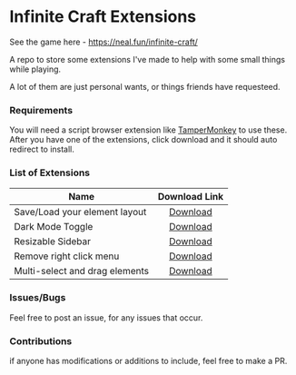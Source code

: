 # Infinite Craft Extensions
See the game here - https://neal.fun/infinite-craft/

A repo to store some extensions I've made to help with some small things while playing.

A lot of them are just personal wants, or things friends have requesteed.

### Requirements

You will need a script browser extension like [TamperMonkey](https://chromewebstore.google.com/detail/tampermonkey/dhdgffkkebhmkfjojejmpbldmpobfkfo) to use these.
After you have one of the extensions, click download and it should auto redirect to install.

### List of Extensions

| Name                     |  Download Link |
|--------------------------|:-------------:|
| Save/Load your element layout     |  [Download](https://github.com/WooshiiDev/infinite-craft-extensions/raw/main/load-layout.user.js)   |
| Dark Mode Toggle         |  [Download](https://raw.githubusercontent.com/WooshiiDev/infinite-craft-extensions/main/dark-mode.user.js)   |
| Resizable Sidebar        |  [Download](https://raw.githubusercontent.com/WooshiiDev/infinite-craft-extensions/main/resizable-sidebar.user.js)   |
| Remove right click menu  |  [Download](https://raw.githubusercontent.com/WooshiiDev/infinite-craft-extensions/main/remove-context.user.js)   |
| Multi-select and drag elements |  [Download](https://raw.githubusercontent.com/WooshiiDev/infinite-craft-extensions/main/element-multi-select.user.js)   |

### Issues/Bugs

Feel free to post an issue, for any issues that occur.

### Contributions

if anyone has modifications or additions to include, feel free to make a PR.
